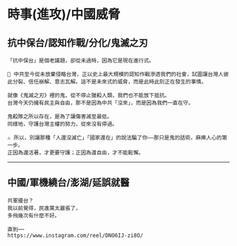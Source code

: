 # 時事(進攻)/中國威脅

## 抗中保台/認知作戰/分化/鬼滅之刃

```
「抗中保台」是個老議題，卻從未過時，因為它是現在進行式。

🧠 中共至今從未放棄侵略台灣，正以史上最大規模的認知作戰滲透我們的社會，試圖讓台灣人彼此分裂、信任崩解、意志瓦解。這不是未來式的威脅，而是此時此刻正在發生的事情。

就像《鬼滅之刃》裡的鬼，從不停止獵殺人類，我們也不能放下抵抗。
台灣今天仍擁有民主與自由，那不是因為中共「沒來」，而是因為我們一直在守。

鬼殺隊之所以存在，是為了讓傷害減至最低。
同樣地，守護台灣主權的努力，從來沒有停過。

⚠️ 所以，別讓那種「人還沒滅亡」「國家還在」的說法騙了你——那只是鬼的話術，麻痺人心的第一步。
正因為還活著，才更要守護；正因為還自由，才不能鬆懈。
```

---

## 中國/軍機繞台/澎湖/延誤就醫

```
共軍擾台？
我以前覺得，民進黨太囂張了，
多飛幾次有什麼不好。

直到⋯⋯
https://www.instagram.com/reel/DNO6IJ-zi8O/
```